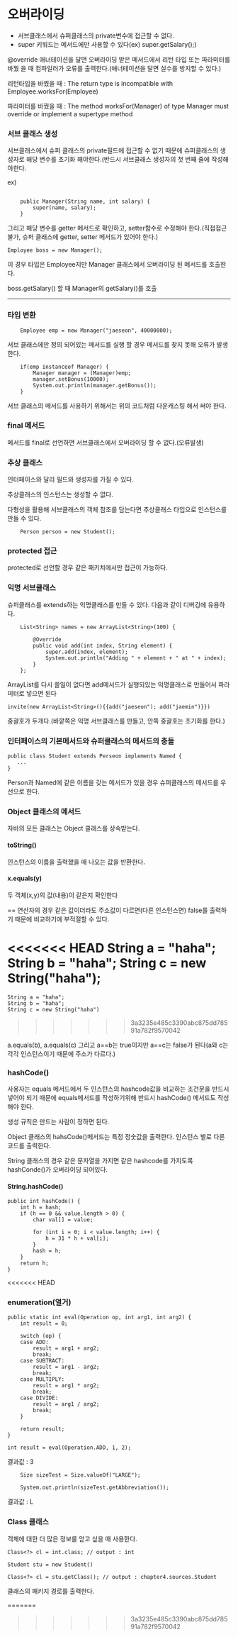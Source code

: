 # 오버라이딩

- 서브클래스에서 슈퍼클래스의 private변수에 접근할 수 없다.
- super 키워드는 메서드에만 사용할 수 있다(ex) super.getSalary();)

@override 애너테이션을 달면 오버라이딩 받은 메서드에서 리턴 타입 또는 파라미터를 바꿨
을 때 컴파일러가 오류를 출력한다.(애너테이션을 달면 실수를 방지할 수 있다.)

리턴타입을 바꿨을 때 : The return type is incompatible with Employee.worksFor(Employee)

파라미터를 바꿨을 때 : The method worksFor(Manager) of type Manager must override or implement a supertype method

### 서브 클래스 생성

서브클래스에서 슈퍼 클래스의 private필드에 접근할 수 없기 때문에 슈퍼클래스의 생성자로 해당 변수를 초기화 해야한다.(반드시 서브클래스 생성자의 첫 번째 줄에 작성해야한다.

ex) 

```

	public Manager(String name, int salary) {
		super(name, salary);
	}
```

그리고 해당 변수를 getter 메서드로 확인하고, setter함수로 수정해야 한다.(직접접근 불가, 슈퍼 클래스에 getter, setter 메서드가 있어야 한다.)

```
Employee boss = new Manager();
```

이 경우 타입은 Employee지만 Manager 클래스에서 오버라이딩 된 메서드를 호출한다.

boss.getSalary() 할 때 Manager의 getSalary()를 호출

----

### 타입 변환

		Employee emp = new Manager("jaeseon", 40000000);

서브 클래스에만 정의 되어있는 메서드를 실행 할 경우 메서드를 찾지 못해 오류가 발생한다.

		if(emp instanceof Manager) {
			Manager manager = (Manager)emp;
			manager.setBonus(10000);
			System.out.println(manager.getBonus());
		}
		
서브 클래스의 메서드를 사용하기 위해서는 위의 코드처럼 다운캐스팅 해서 써야 한다.

### final 메서드

메서드를 final로 선언하면 서브클래스에서 오버라이딩 할 수 없다.(오류발생)






### 추상 클래스

인터페이스와 달리 필드와 생성자를 가질 수 있다.

추상클래스의 인스턴스는 생성할 수 없다.

다형성을 활용해 서브클래스의 객체 참조를 담는다면 추상클래스 타입으로 인스턴스를 만들 수 있다.

		Person person = new Student();


### protected 접근

protected로 선언할 경우 같은 패키치에서만 접근이 가능하다.

### 익명 서브클래스

슈퍼클래스를 extends하는 익명클래스를 만들 수 있다. 다음과 같이 디버깅에 유용하다.


		List<String> names = new ArrayList<String>(100) {
			
			@Override
			public void add(int index, String element) {
				super.add(index, element);
				System.out.println("Adding " + element + " at " + index);
			}
		};
		
		
ArrayList를 다시 쓸일이 없다면 add메서드가 실행되있는 익명클래스로 만들어서 파라미터로 넣으면 된다


	invite(new ArrayList<String>(){{add("jaeseon"); add("jaemin")}})
	
중괄호가 두개다.(바깥쪽은 익명 서브클래스를 만들고, 안쪽 중괄호는 초기화를 한다.)	


### 인터페이스의 기본메서드와 슈퍼클래스의 메서드의 충돌

	public class Student extends Perseon implements Named {
	   ...
	}

Person과 Named에 같은 이름을 갖는 메서드가 있을 경우 슈퍼클래스의 메서드를 우선으로 한다.


### Object 클래스의 메서드

자바의 모든 클래스는 Object 클래스를 상속받는다.

#### toString()

인스턴스의 이름을 출력했을 때 나오는 값을 반환한다.

#### x.equals(y)

두 객체(x,y)의 값(내용)이 같은지 확인한다

== 연산자의 경우 같은 값이더라도 주소값이 다르면(다른 인스턴스면) false를 출력하기 때문에 비교하기에 부적절할 수 있다.

<<<<<<< HEAD
		String a = "haha";
		String b = "haha";
		String c = new String("haha");
=======
```
String a = "haha";
String b = "haha";
String c = new String("haha")
```
>>>>>>> 3a3235e485c3390abc875dd78591a782f9570042

a.equals(b), a.equals(c) 그리고 a==b는 true이지만 a==c는 false가 된다(a와 c는 각각 인스턴스이기 때문에 주소가 다르다.)


### hashCode()

사용자는 equals 메서드에서 두 인스턴스의 hashcode값을 비교하는 조건문을 반드시 넣어야 되기 때문에 equals메서드를 작성하기위해 반드시 hashCode() 메서드도 작성해야 한다.

생성 규칙은 만드는 사람이 정하면 된다.

Object 클래스의 hahsCode()메서드는 특정 정숫값을 출력한다. 인스턴스 별로 다른 코드를 출력한다.

String 클래스의 경우 같은 문자열을 가지면 같은 hashcode를 가지도록 hashConde()가 오버라이딩 되어있다.

#### String.hashCode()

    public int hashCode() {
        int h = hash;
        if (h == 0 && value.length > 0) {
            char val[] = value;

            for (int i = 0; i < value.length; i++) {
                h = 31 * h + val[i];
            }
            hash = h;
        }
        return h;
    }
<<<<<<< HEAD
    
    
### enumeration(열거)

	public static int eval(Operation op, int arg1, int arg2) {
		int result = 0;

		switch (op) {
		case ADD:
			result = arg1 + arg2;
			break;
		case SUBTRACT:
			result = arg1 - arg2;
			break;
		case MULTIPLY:
			result = arg1 * arg2;
			break;
		case DIVIDE:
			result = arg1 / arg2;
			break;
		}

		return result;
	}
	
	int result = eval(Operation.ADD, 1, 2);
	
결과값 : 3

		Size sizeTest = Size.valueOf("LARGE");
		
		System.out.println(sizeTest.getAbbreviation());
		
결과값 : L


### Class 클래스

객체에 대한 더 많은 정보를 얻고 싶을 때 사용한다.

	Class<?> cl = int.class; // output : int
	
	Student stu = new Student()
	
	Class<?> cl = stu.getClass(); // output : chapter4.sources.Student
	
클래스의 패키지 경로를 출력한다.


=======
>>>>>>> 3a3235e485c3390abc875dd78591a782f9570042

